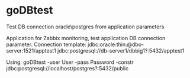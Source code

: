 # goDBtest
Test DB connection oracle\postgres from application parameters

Application for Zabbix monitoring, test application DB connection parameter.
Connection template:
jdbc:oracle:thin:@dbo-server:1521/apptest1
jdbc:postgresql://db-server1/dbbig1?:5432/apptest1

Using:
goDBtest -user User -pass Password -constr jdbc:postgresql://localhost/postgres?:5432/public
